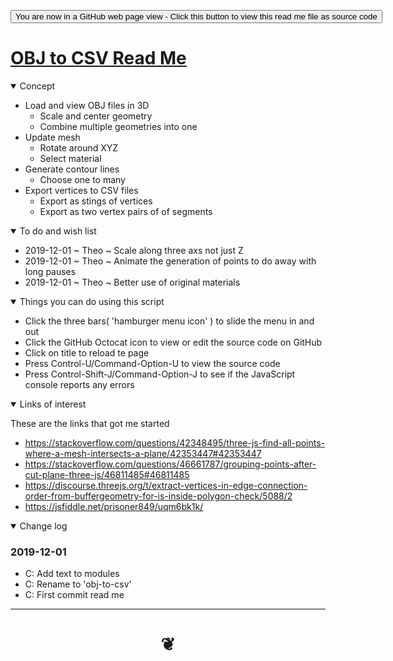 <span style=display:none; >[You are now in a GitHub source code view - click this link to view Read Me file as a web page]( https://jaanga.github.io/demo/doug-d/obj-to-csv/ "View file as a web page." ) </span>


<div><input type=button onclick="window.location.href='https://github.com/jaanga/jaanga.github.io/tree/master/demo/doug-d/obj-to-csv/README.md'";
value='You are now in a GitHub web page view - Click this button to view this read me file as source code' ></div>


# [OBJ to CSV Read Me]( #demo/doug-d/obj-to-csv/README.md )

<!--
<iframe src=https://jaanga.github.io/demo/doug-d/obj-to-csv/ width=100% height=500px >Iframes are not viewable in GitHub source code view</iframe>
_basic-html.html_

### Full Screen: [OBJ to CSV]( https://jaanga.github.io/demo/doug-d/obj-to-csv/ )

-->

<details open >
<summary>Concept</summary>

- Load and view OBJ files in 3D
	- Scale and center geometry
	- Combine multiple geometries into one
- Update mesh
	- Rotate around XYZ
	- Select material
- Generate contour lines
	- Choose one to many
- Export vertices to CSV files
	- Export as stings of vertices
	- Export as two vertex pairs of of segments

</details>

<details open >
<summary>To do and wish list </summary>

* 2019-12-01 ~ Theo ~ Scale along three axs not just Z
* 2019-12-01 ~ Theo ~ Animate the generation of points to do away with long pauses
* 2019-12-01 ~ Theo ~ Better use of original materials




</details>

<details open >
<summary> Things you can do using this script</summary>

* Click the three bars( 'hamburger menu icon' ) to slide the menu in and out
* Click the GitHub Octocat icon to view or edit the source code on GitHub
* Click on title to reload te page
* Press Control-U/Command-Option-U to view the source code
* Press Control-Shift-J/Command-Option-J to see if the JavaScript console reports any errors

</details>

<details open >
<summary>Links of interest</summary>

These are the links that got me started

* https://stackoverflow.com/questions/42348495/three-js-find-all-points-where-a-mesh-intersects-a-plane/42353447#42353447
* https://stackoverflow.com/questions/46661787/grouping-points-after-cut-plane-three-js/46811485#46811485
* https://discourse.threejs.org/t/extract-vertices-in-edge-connection-order-from-buffergeometry-for-is-inside-polygon-check/5088/2
* https://jsfiddle.net/prisoner849/uqm6bk1k/

</details>

<details open >
<summary>Change log </summary>

### 2019-12-01

* C: Add text to modules
* C: Rename to 'obj-to-csv'
* C: First commit read me

</details>

***

# <center title="hello!" ><a href=javascript:window.scrollTo(0,0); style=text-decoration:none; > ❦ </a></center>
